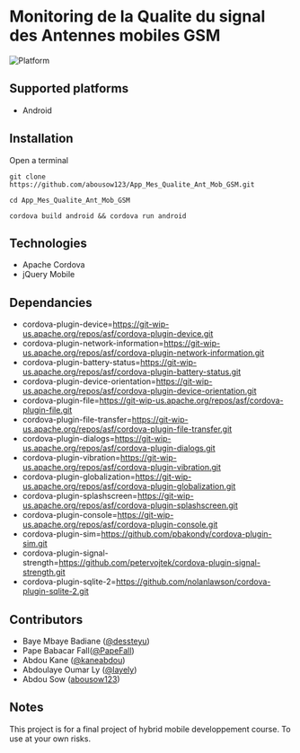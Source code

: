 # Monitoring de la Qualite du signal des Antennes mobiles GSM

![Platform](https://img.shields.io/badge/platform-android-lightgrey.svg)


## Supported platforms

* Android

## Installation

Open a terminal

`git clone https://github.com/abousow123/App_Mes_Qualite_Ant_Mob_GSM.git`

`cd App_Mes_Qualite_Ant_Mob_GSM`

`cordova build android && cordova run android`

## Technologies

* Apache Cordova
* jQuery Mobile

## Dependancies

* cordova-plugin-device=https://git-wip-us.apache.org/repos/asf/cordova-plugin-device.git
* cordova-plugin-network-information=https://git-wip-us.apache.org/repos/asf/cordova-plugin-network-information.git
* cordova-plugin-battery-status=https://git-wip-us.apache.org/repos/asf/cordova-plugin-battery-status.git
* cordova-plugin-device-orientation=https://git-wip-us.apache.org/repos/asf/cordova-plugin-device-orientation.git
* cordova-plugin-file=https://git-wip-us.apache.org/repos/asf/cordova-plugin-file.git
* cordova-plugin-file-transfer=https://git-wip-us.apache.org/repos/asf/cordova-plugin-file-transfer.git
* cordova-plugin-dialogs=https://git-wip-us.apache.org/repos/asf/cordova-plugin-dialogs.git
* cordova-plugin-vibration=https://git-wip-us.apache.org/repos/asf/cordova-plugin-vibration.git
* cordova-plugin-globalization=https://git-wip-us.apache.org/repos/asf/cordova-plugin-globalization.git
* cordova-plugin-splashscreen=https://git-wip-us.apache.org/repos/asf/cordova-plugin-splashscreen.git
* cordova-plugin-console=https://git-wip-us.apache.org/repos/asf/cordova-plugin-console.git
* cordova-plugin-sim=https://github.com/pbakondy/cordova-plugin-sim.git
* cordova-plugin-signal-strength=https://github.com/petervojtek/cordova-plugin-signal-strength.git
* cordova-plugin-sqlite-2=https://github.com/nolanlawson/cordova-plugin-sqlite-2.git

## Contributors

* Baye Mbaye Badiane ([@dessteyu](https://github.com/dessteyu))
* Pape Babacar Fall([@PapeFall](https://github.com/PapeFall))
* Abdou Kane ([@kaneabdou](https://github.com/kaneabdou))
* Abdoulaye Oumar Ly ([@layely](https://github.com/layely))
* Abdou Sow ([abousow123](https://github.com/abousow123))

## Notes 

This project is for a final project of hybrid mobile developpement course. 
To use at your own risks.

